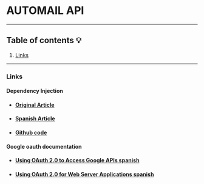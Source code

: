 # AUTOMAIL API
***
## Table of contents 💡
1. [Links](#links)


***

### Links

#### Dependency Injection
  * #### [Original Article](https://itnext.io/dependency-injection-in-python-a1e56ab8bdd0)

  * #### [Spanish Article](https://codigoencasa.com/mejora-tu-codigo-en-python-descubre-como-la-inyeccion-de-dependencia-puede-hacer-la-diferencia/)

  * #### [Github code](https://github.com/PatrickKalkman/python-di/tree/master)

#### Google oauth documentation
  * #### [Using OAuth 2.0 to Access Google APIs spanish](https://developers.google.com/identity/protocols/oauth2?hl=es-419)
  * #### [Using OAuth 2.0 for Web Server Applications spanish](https://developers.google.com/identity/protocols/oauth2/web-server?hl=es-419#uri-validation)